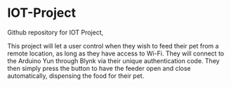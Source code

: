# IOT-Project
Github repository for IOT Project,

This project will let a user control when they wish to feed their pet from a remote location, as long as they have access to Wi-Fi.
They will connect to the Arduino Yun through Blynk via their unique authentication code.
They then simply press the button to have the feeder open and close automatically, dispensing the food for their pet.

